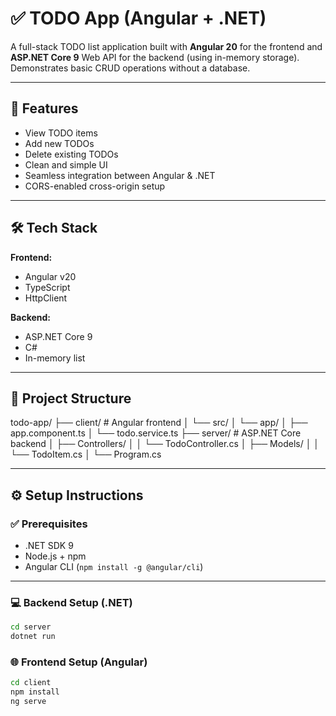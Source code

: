 # ✅ TODO App (Angular + .NET)

A full-stack TODO list application built with **Angular 20** for the frontend and **ASP.NET Core 9** Web API for the backend (using in-memory storage). Demonstrates basic CRUD operations without a database.

---

## 🚀 Features

- View TODO items  
- Add new TODOs  
- Delete existing TODOs  
- Clean and simple UI  
- Seamless integration between Angular & .NET  
- CORS-enabled cross-origin setup  

---

## 🛠 Tech Stack

**Frontend:**  
- Angular v20  
- TypeScript  
- HttpClient  

**Backend:**  
- ASP.NET Core 9  
- C#  
- In-memory list  

---

## 📁 Project Structure

todo-app/
├── client/ # Angular frontend
│ └── src/
│ └── app/
│ ├── app.component.ts
│ └── todo.service.ts
├── server/ # ASP.NET Core backend
│ ├── Controllers/
│ │ └── TodoController.cs
│ ├── Models/
│ │ └── TodoItem.cs
│ └── Program.cs


---

## ⚙️ Setup Instructions

### ✅ Prerequisites

- .NET SDK 9  
- Node.js + npm  
- Angular CLI (`npm install -g @angular/cli`)

---

### 💻 Backend Setup (.NET)

```bash
cd server
dotnet run
```              

### 🌐 Frontend Setup (Angular)

```bash
cd client
npm install
ng serve


